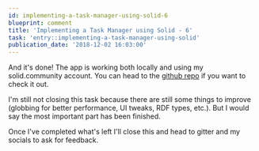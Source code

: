 ```yaml
---
id: implementing-a-task-manager-using-solid-6
blueprint: comment
title: 'Implementing a Task Manager using Solid - 6'
task: 'entry::implementing-a-task-manager-using-solid'
publication_date: '2018-12-02 16:03:00'
---
```


And it's done! The app is working both locally and using my solid.community account. You can head to the [github repo](https://github.com/NoelDeMartin/solid-focus) if you want to check it out.

I'm still not closing this task because there are still some things to improve (globbing for better performance, UI tweaks, RDF types, etc.). But I would say the most important part has been finished.

Once I've completed what's left I'll close this and head to gitter and my socials to ask for feedback.
